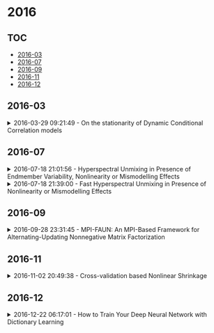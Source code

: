 # 2016

## TOC

- [2016-03](#2016-03)
- [2016-07](#2016-07)
- [2016-09](#2016-09)
- [2016-11](#2016-11)
- [2016-12](#2016-12)

## 2016-03

<details>

<summary>2016-03-29 09:21:49 - On the stationarity of Dynamic Conditional Correlation models</summary>

- *Jean-David Fermanian, Hassan Malongo*

- `1405.6905v2` - [abs](http://arxiv.org/abs/1405.6905v2) - [pdf](http://arxiv.org/pdf/1405.6905v2)

> We provide conditions for the existence and the unicity of strictly stationary solutions of the usual Dynamic Conditional Correlation GARCH models (DCC-GARCH). The proof is based on Tweedie's (1988) criteria, after having rewritten DCC-GARCH models as nonlinear Markov chains. Moreover, we study the existence of their finite moments.

</details>


## 2016-07

<details>

<summary>2016-07-18 21:01:56 - Hyperspectral Unmixing in Presence of Endmember Variability, Nonlinearity or Mismodelling Effects</summary>

- *Abderrahim Halimi, Paul Honeine, Jose Bioucas-Dias*

- `1511.05698v2` - [abs](http://arxiv.org/abs/1511.05698v2) - [pdf](http://arxiv.org/pdf/1511.05698v2)

> This paper presents three hyperspectral mixture models jointly with Bayesian algorithms for supervised hyperspectral unmixing. Based on the residual component analysis model, the proposed general formulation assumes the linear model to be corrupted by an additive term whose expression can be adapted to account for nonlinearities (NL), endmember variability (EV), or mismodelling effects (ME). The NL effect is introduced by considering a polynomial expression that is related to bilinear models. The proposed new formulation of EV accounts for shape and scale endmember changes while enforcing a smooth spectral/spatial variation. The ME formulation takes into account the effect of outliers and copes with some types of EV and NL. The known constraints on the parameter of each observation model are modeled via suitable priors. The posterior distribution associated with each Bayesian model is optimized using a coordinate descent algorithm which allows the computation of the maximum a posteriori estimator of the unknown model parameters. The proposed mixture and Bayesian models and their estimation algorithms are validated on both synthetic and real images showing competitive results regarding the quality of the inferences and the computational complexity when compared to the state-of-the-art algorithms.

</details>

<details>

<summary>2016-07-18 21:39:00 - Fast Hyperspectral Unmixing in Presence of Nonlinearity or Mismodelling Effects</summary>

- *Abderrahim Halimi, Jose Bioucas-Dias, Nicolas Dobigeon, Gerald S. Buller, Steve McLaughlin*

- `1607.05336v1` - [abs](http://arxiv.org/abs/1607.05336v1) - [pdf](http://arxiv.org/pdf/1607.05336v1)

> This paper presents two novel hyperspectral mixture models and associated unmixing algorithms. The two models assume a linear mixing model corrupted by an additive term whose expression can be adapted to account for multiple scattering nonlinearities (NL), or mismodelling effects (ME). The NL model generalizes bilinear models by taking into account higher order interaction terms. The ME model accounts for different effects such as endmember variability or the presence of outliers. The abundance and residual parameters of these models are estimated by considering a convex formulation suitable for fast estimation algorithms. This formulation accounts for constraints such as the sum-to-one and non-negativity of the abundances, the non-negativity of the nonlinearity coefficients, the spectral smoothness of the ME terms and the spatial sparseness of the residuals. The resulting convex problem is solved using the alternating direction method of multipliers (ADMM) whose convergence is ensured theoretically. The proposed mixture models and their unmixing algorithms are validated on both synthetic and real images showing competitive results regarding the quality of the inference and the computational complexity when compared to the state-of-the-art algorithms.

</details>


## 2016-09

<details>

<summary>2016-09-28 23:31:45 - MPI-FAUN: An MPI-Based Framework for Alternating-Updating Nonnegative Matrix Factorization</summary>

- *Ramakrishnan Kannan, Grey Ballard, Haesun Park*

- `1609.09154v1` - [abs](http://arxiv.org/abs/1609.09154v1) - [pdf](http://arxiv.org/pdf/1609.09154v1)

> Non-negative matrix factorization (NMF) is the problem of determining two non-negative low rank factors $W$ and $H$, for the given input matrix $A$, such that $A \approx W H$. NMF is a useful tool for many applications in different domains such as topic modeling in text mining, background separation in video analysis, and community detection in social networks. Despite its popularity in the data mining community, there is a lack of efficient parallel algorithms to solve the problem for big data sets.   The main contribution of this work is a new, high-performance parallel computational framework for a broad class of NMF algorithms that iteratively solves alternating non-negative least squares (NLS) subproblems for $W$ and $H$. It maintains the data and factor matrices in memory (distributed across processors), uses MPI for interprocessor communication, and, in the dense case, provably minimizes communication costs (under mild assumptions). The framework is flexible and able to leverage a variety of NMF and NLS algorithms, including Multiplicative Update, Hierarchical Alternating Least Squares, and Block Principal Pivoting. Our implementation allows us to benchmark and compare different algorithms on massive dense and sparse data matrices of size that spans for few hundreds of millions to billions. We demonstrate the scalability of our algorithm and compare it with baseline implementations, showing significant performance improvements. The code and the datasets used for conducting the experiments are available online.

</details>


## 2016-11

<details>

<summary>2016-11-02 20:49:38 - Cross-validation based Nonlinear Shrinkage</summary>

- *Daniel Bartz*

- `1611.00798v1` - [abs](http://arxiv.org/abs/1611.00798v1) - [pdf](http://arxiv.org/pdf/1611.00798v1)

> Many machine learning algorithms require precise estimates of covariance matrices. The sample covariance matrix performs poorly in high-dimensional settings, which has stimulated the development of alternative methods, the majority based on factor models and shrinkage. Recent work of Ledoit and Wolf has extended the shrinkage framework to Nonlinear Shrinkage (NLS), a more powerful covariance estimator based on Random Matrix Theory.   Our contribution shows that, contrary to claims in the literature, cross-validation based covariance matrix estimation (CVC) yields comparable performance at strongly reduced complexity and runtime. On two real world data sets, we show that the CVC estimator yields superior results than competing shrinkage and factor based methods.

</details>


## 2016-12

<details>

<summary>2016-12-22 06:17:01 - How to Train Your Deep Neural Network with Dictionary Learning</summary>

- *Vanika Singhal, Shikha Singh, Angshul Majumdar*

- `1612.07454v1` - [abs](http://arxiv.org/abs/1612.07454v1) - [pdf](http://arxiv.org/pdf/1612.07454v1)

> Currently there are two predominant ways to train deep neural networks. The first one uses restricted Boltzmann machine (RBM) and the second one autoencoders. RBMs are stacked in layers to form deep belief network (DBN); the final representation layer is attached to the target to complete the deep neural network. Autoencoders are nested one inside the other to form stacked autoencoders; once the stcaked autoencoder is learnt the decoder portion is detached and the target attached to the deepest layer of the encoder to form the deep neural network. This work proposes a new approach to train deep neural networks using dictionary learning as the basic building block; the idea is to use the features from the shallower layer as inputs for training the next deeper layer. One can use any type of dictionary learning (unsupervised, supervised, discriminative etc.) as basic units till the pre-final layer. In the final layer one needs to use the label consistent dictionary learning formulation for classification. We compare our proposed framework with existing state-of-the-art deep learning techniques on benchmark problems; we are always within the top 10 results. In actual problems of age and gender classification, we are better than the best known techniques.

</details>

